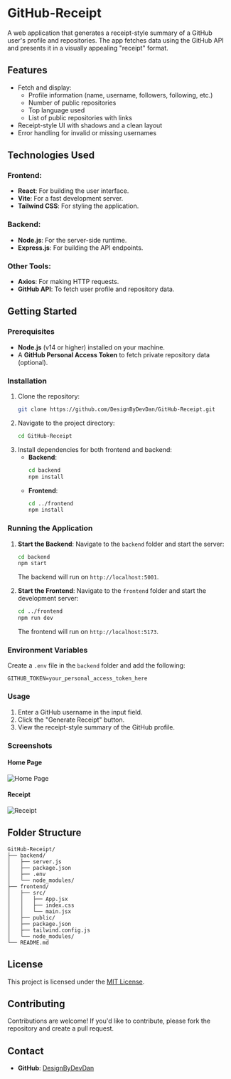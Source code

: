# GitHub-Receipt

A web application that generates a receipt-style summary of a GitHub user's profile and repositories. The app fetches data using the GitHub API and presents it in a visually appealing "receipt" format.

## Features

- Fetch and display:
  - Profile information (name, username, followers, following, etc.)
  - Number of public repositories
  - Top language used
  - List of public repositories with links
- Receipt-style UI with shadows and a clean layout
- Error handling for invalid or missing usernames

## Technologies Used

### Frontend:
- **React**: For building the user interface.
- **Vite**: For a fast development server.
- **Tailwind CSS**: For styling the application.

### Backend:
- **Node.js**: For the server-side runtime.
- **Express.js**: For building the API endpoints.

### Other Tools:
- **Axios**: For making HTTP requests.
- **GitHub API**: To fetch user profile and repository data.

## Getting Started

### Prerequisites

- **Node.js** (v14 or higher) installed on your machine.
- A **GitHub Personal Access Token** to fetch private repository data (optional).

### Installation

1. Clone the repository:
   ```bash
   git clone https://github.com/DesignByDevDan/GitHub-Receipt.git
   ```
2. Navigate to the project directory:
   ```bash
   cd GitHub-Receipt
   ```
3. Install dependencies for both frontend and backend:
   - **Backend**:
     ```bash
     cd backend
     npm install
     ```
   - **Frontend**:
     ```bash
     cd ../frontend
     npm install
     ```

### Running the Application

1. **Start the Backend**:
   Navigate to the `backend` folder and start the server:
   ```bash
   cd backend
   npm start
   ```
   The backend will run on `http://localhost:5001`.

2. **Start the Frontend**:
   Navigate to the `frontend` folder and start the development server:
   ```bash
   cd ../frontend
   npm run dev
   ```
   The frontend will run on `http://localhost:5173`.

### Environment Variables

Create a `.env` file in the `backend` folder and add the following:
```env
GITHUB_TOKEN=your_personal_access_token_here
```

### Usage

1. Enter a GitHub username in the input field.
2. Click the "Generate Receipt" button.
3. View the receipt-style summary of the GitHub profile.

### Screenshots

#### Home Page
![Home Page](./screenshots/home-page.png)

#### Receipt
![Receipt](./screenshots/receipt.png)

## Folder Structure

```
GitHub-Receipt/
├── backend/
│   ├── server.js
│   ├── package.json
│   ├── .env
│   └── node_modules/
├── frontend/
│   ├── src/
│   │   ├── App.jsx
│   │   ├── index.css
│   │   └── main.jsx
│   ├── public/
│   ├── package.json
│   ├── tailwind.config.js
│   └── node_modules/
└── README.md
```

## License

This project is licensed under the [MIT License](LICENSE).

## Contributing

Contributions are welcome! If you'd like to contribute, please fork the repository and create a pull request.

## Contact

- **GitHub**: [DesignByDevDan](https://github.com/DesignByDevDan)
